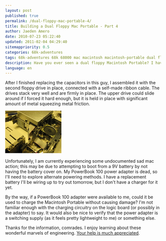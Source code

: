 ```yaml
---
layout: post
published: true
permalink: /dual-floppy-mac-portable-4/
title: Building a Dual Floppy Mac Portable - Part 4
author: Jaeden Amero
date: 2010-07-23 05:22:40
updated: 2011-02-04 04:29:40
sitemappriority: 0.5
categories: 68k-adventures
tags: 68k-adventures 68k 68000 mac macintosh macintosh-portable dual floppy
description: Have you ever seen a dual floppy Macintosh Portable? I haven't. Let's make one, part 4.
language: en
---
```

<p>After I finished replacing the capacitors in this guy, I assembled it with the second floppy drive in place, connected with a self-made ribbon cable. The drives stack very well and are firmly in place. The upper drive could slide around if I forced it hard enough, but it is held in place with significant amount of metal squeezing metal friction.</p>

<a href="/files/pictures/macportable-dual_floppies.jpg"><img src="/files/pictures/thumb/macportable-dual_floppies.jpg" alt="Dual Floppies" /></a>

<p>Unfortunately, I am currently experiencing some undocumented sad mac action; this may be due to attempting to boot from a 9V battery by not having the battery cover on. My PowerBook 100 power adapter is dead, so I'll need to explore alternate powering methods. I have a replacement battery I'll be wiring up to try out tomorrow, but I don't have a charger for it yet.</p>

<p>By the way, if a PowerBook 100 adapter were available to me, could it be used to charge the Macintosh Portable without causing damage? I'm not familiar enough with the charging circuitry on the logic board (or possibly in the adapter) to say. It would also be nice to verify that the power adapter is a switching supply (as it feels pretty lightweight to me) or something else.</p>

<p>Thanks for the information, comrades. I enjoy learning about these wonderful marvels of engineering. <a href="/contact">Your help is much appreciated</a>.</p>
